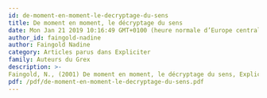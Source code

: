 ```yaml
---
id: de-moment-en-moment-le-decryptage-du-sens
title: De moment en moment, le décryptage du sens
date: Mon Jan 21 2019 10:16:49 GMT+0100 (heure normale d’Europe centrale)
author_id: faingold-nadine
author: Faingold Nadine
category: Articles parus dans Expliciter
family: Auteurs du Grex
description: >-
Faingold, N., (2001) De moment en moment, le décryptage du sens, Expliciter n° 42, p. 40-48 
pdf: /pdf/de-moment-en-moment-le-decryptage-du-sens.pdf
---
```

